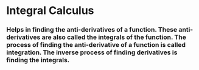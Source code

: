 # Integral Calculus

### Helps in finding the anti-derivatives of a function. These anti-derivatives are also called the integrals of the function. The process of finding the anti-derivative of a function is called integration. The inverse process of finding derivatives is finding the integrals.
